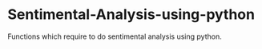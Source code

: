 # Sentimental-Analysis-using-python
Functions which require to do sentimental analysis using python.
